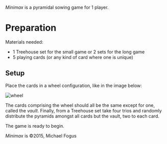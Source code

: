 *Minimax* is a pyramidal sowing game for 1 player.

Preparation
===========

Materials needed:

 * 1 Treehouse set for the small game or 2 sets for the long game
 * 5 playing cards (or any kind of card where one is unique)

Setup
-----

Place the cards in a wheel configuration, like in the image below:

![wheel](https://farm8.staticflickr.com/7389/16396477608_008d812ce8_z_d.jpg)

The cards comprising the wheel should all be the same except for one, called the *vault*.  Finally, from a Treehouse set take four trios and randomly distribute the pyramids amongst all cards but the vault, two to each card.

The game is ready to begin.

*Minimax* is &copy;2015, Michael Fogus

